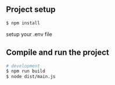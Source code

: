 ## Project setup

```bash
$ npm install
```

setup your .env file

## Compile and run the project

```bash
# development
$ npm run build
$ node dist/main.js

```
